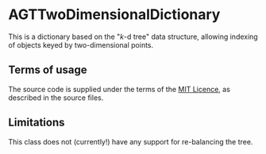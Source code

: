# AGTTwoDimensionalDictionary

This is a dictionary based on the "_k_-d tree" data structure, allowing indexing of objects keyed by two-dimensional points.

## Terms of usage

The source code is supplied under the terms of the [MIT Licence](http://opensource.org/licenses/MIT), as described in the source files.

## Limitations

This class does not (currently!) have any support for re-balancing the tree.